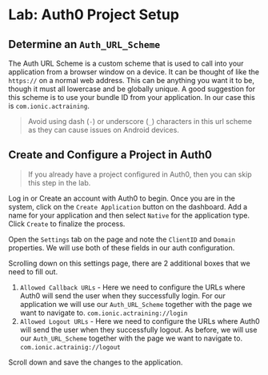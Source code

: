 # Lab: Auth0 Project Setup

## Determine an `Auth_URL_Scheme`

The Auth URL Scheme is a custom scheme that is used to call into your application from a browser window on a device. It can be thought of like the `https://` on a normal web address. This can be anything you want it to be, though it must all lowercase and be globally unique. A good suggestion for this scheme is to use your bundle ID from your application. In our case this is `com.ionic.actraining`.

> Avoid using dash (`-`) or underscore (`_`) characters in this url scheme as they can cause issues on Android devices.

## Create and Configure a Project in Auth0

> If you already have a project configured in Auth0, then you can skip this step in the lab.

Log in or Create an account with Auth0 to begin. Once you are in the system, click on the `Create Application` button on the dashboard. Add a name for your application and then select `Native` for the application type. Click `Create` to finalize the process.

Open the `Settings` tab on the page and note the `ClientID` and `Domain` properties. We will use both of these fields in our auth configuration.

Scrolling down on this settings page, there are 2 additional boxes that we need to fill out.

1. `Allowed Callback URLs` - Here we need to configure the URLs where Auth0 will send the user when they successfully login. For our application we will use our `Auth_URL_Scheme` together with the page we want to navigate to. `com.ionic.actraining://login`
2. `Allowed Logout URLs` - Here we need to configure the URLs where Auth0 will send the user when they successfully logout. As before, we will use our `Auth_URL_Scheme` together with the page we want to navigate to. `com.ionic.actrainig://logout`

Scroll down and save the changes to the application.
